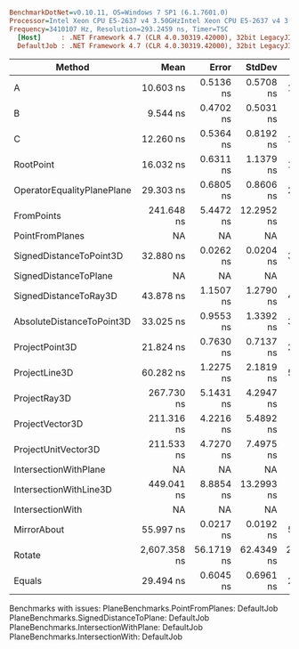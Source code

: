 ``` ini

BenchmarkDotNet=v0.10.11, OS=Windows 7 SP1 (6.1.7601.0)
Processor=Intel Xeon CPU E5-2637 v4 3.50GHzIntel Xeon CPU E5-2637 v4 3.50GHz, ProcessorCount=16
Frequency=3410107 Hz, Resolution=293.2459 ns, Timer=TSC
  [Host]     : .NET Framework 4.7 (CLR 4.0.30319.42000), 32bit LegacyJIT-v4.7.2117.0
  DefaultJob : .NET Framework 4.7 (CLR 4.0.30319.42000), 32bit LegacyJIT-v4.7.2117.0


```
|                     Method |         Mean |      Error |     StdDev |       Median |  Gen 0 | Allocated |
|--------------------------- |-------------:|-----------:|-----------:|-------------:|-------:|----------:|
|                          A |    10.603 ns |  0.5136 ns |  0.5708 ns |    10.676 ns |      - |       0 B |
|                          B |     9.544 ns |  0.4702 ns |  0.5031 ns |     9.130 ns |      - |       0 B |
|                          C |    12.260 ns |  0.5364 ns |  0.8192 ns |    12.306 ns |      - |       0 B |
|                  RootPoint |    16.032 ns |  0.6311 ns |  1.1379 ns |    16.050 ns |      - |       0 B |
| OperatorEqualityPlanePlane |    29.303 ns |  0.6805 ns |  0.8606 ns |    29.216 ns |      - |       0 B |
|                 FromPoints |   241.648 ns |  5.4472 ns | 12.2952 ns |   240.768 ns |      - |       0 B |
|            PointFromPlanes |           NA |         NA |         NA |           NA |    N/A |       N/A |
|    SignedDistanceToPoint3D |    32.880 ns |  0.0262 ns |  0.0204 ns |    32.877 ns |      - |       0 B |
|      SignedDistanceToPlane |           NA |         NA |         NA |           NA |    N/A |       N/A |
|      SignedDistanceToRay3D |    43.878 ns |  1.1507 ns |  1.2790 ns |    44.209 ns |      - |       0 B |
|  AbsoluteDistanceToPoint3D |    33.025 ns |  0.9553 ns |  1.3392 ns |    32.145 ns |      - |       0 B |
|             ProjectPoint3D |    21.824 ns |  0.7630 ns |  0.7137 ns |    21.797 ns |      - |       0 B |
|              ProjectLine3D |    60.282 ns |  1.2275 ns |  2.1819 ns |    58.631 ns |      - |       0 B |
|               ProjectRay3D |   267.730 ns |  5.1431 ns |  4.2947 ns |   268.298 ns |      - |       0 B |
|            ProjectVector3D |   211.316 ns |  4.2216 ns |  5.4892 ns |   211.326 ns |      - |       0 B |
|        ProjectUnitVector3D |   211.533 ns |  4.7270 ns |  7.4975 ns |   210.895 ns |      - |       0 B |
|      IntersectionWithPlane |           NA |         NA |         NA |           NA |    N/A |       N/A |
|     IntersectionWithLine3D |   449.041 ns |  8.8854 ns | 13.2993 ns |   450.186 ns |      - |       0 B |
|           IntersectionWith |           NA |         NA |         NA |           NA |    N/A |       N/A |
|                MirrorAbout |    55.997 ns |  0.0217 ns |  0.0192 ns |    55.994 ns |      - |       0 B |
|                     Rotate | 2,607.358 ns | 56.1719 ns | 62.4349 ns | 2,569.116 ns | 0.8621 |    4536 B |
|                     Equals |    29.494 ns |  0.6045 ns |  0.6961 ns |    29.826 ns |      - |       0 B |

Benchmarks with issues:
  PlaneBenchmarks.PointFromPlanes: DefaultJob
  PlaneBenchmarks.SignedDistanceToPlane: DefaultJob
  PlaneBenchmarks.IntersectionWithPlane: DefaultJob
  PlaneBenchmarks.IntersectionWith: DefaultJob
